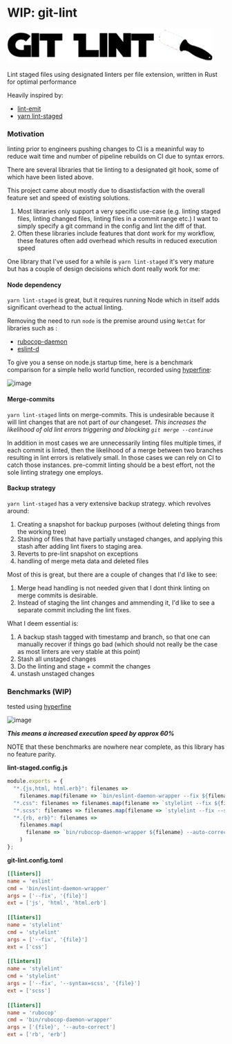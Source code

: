 #  WIP: git-lint

![image](https://github.com/alexanderjeurissen/git-lint/blob/main/public/assets/screenshots/linter%20copy.png?raw=true)

Lint staged files using designated linters per file extension, written in Rust for optimal performance

Heavily inspired by:

- [lint-emit](https://github.com/ragone/lint-emit)
- [yarn lint-staged](https://github.com/okonet/lint-staged)


### Motivation

linting prior to engineers pushing changes to CI is a meaninful way to reduce wait time and number of pipeline rebuilds on CI due to syntax errors.

There are several libraries that tie linting to a designated git hook, some of which have been listed above.

This project came about mostly due to disastisfaction with the overall feature set and speed of existing solutions.

1. Most libraries only support a very specific use-case (e.g. linting staged files, linting changed files, linting files in a commit range etc.) I want to simply specify a git command in the config and lint the diff of that.
2. Often these libraries include features that dont work for my workflow, these features often add overhead which results in reduced execution speed

One library that I've used for a while is `yarn lint-staged` it's very mature but has a couple of design decisions which dont really work for me:

#### Node dependency

`yarn lint-staged` is great, but it requires running Node which in itself adds significant overhead to the actual linting.

Removing the need to run `node` is the premise around using `NetCat` for libraries such as :

- [rubocop-daemon](https://github.com/fohte/rubocop-daemon#more-speed)
- [eslint-d](https://github.com/mantoni/eslint_d.js#moar-speed)

To give you a sense on node.js startup time, here is a benchmark comparison for a simple hello world function, recorded using [hyperfine](https://github.com/sharkdp/hyperfine):

![image](https://github.com/alexanderjeurissen/lint-staged/blob/main/public/assets/screenshots/hello_world_benchmark.png?raw=true)

#### Merge-commits

`yarn lint-staged` lints on merge-commits. This is undesirable because it will lint changes that are not part of *our* changeset. *This increases the likelihood of old lint errors triggering and blocking `git merge --continue`*

In addition in most cases we are unnecessarily linting files multiple times, if each commit is linted, then the likelihood of a merge between two branches resulting in lint errors is relatively small. In those cases we can rely on CI to catch those instances. pre-commit linting should be a best effort, not the sole linting strategy one employs.

#### Backup strategy

`yarn lint-staged` has a very extensive backup strategy. which revolves around:

1. Creating a snapshot for backup purposes (without deleting things from the working tree)
2. Stashing of files that have partially unstaged changes, and applying this stash after adding lint fixers to staging area.
3. Reverts to pre-lint snapshot on exceptions
4. handling of merge meta data and deleted files

Most of this is great, but there are a couple of changes that I'd like to see:

1. Merge head handling is not needed given that I dont think linting on merge commits is desirable.
2. Instead of staging the lint changes and ammending it, I'd like to see a separate commit including the lint fixes.

What I deem essential is:

1. A backup stash tagged with timestamp and branch, so that one can manually recover if things go bad (which should not really be the case as most linters are very stable at this point)
2. Stash all unstaged changes
3. Do the linting and stage + commit the changes
4. unstash unstaged changes


### Benchmarks (WIP)

tested using [hyperfine](https://github.com/sharkdp/hyperfine)

![image](https://github.com/alexanderjeurissen/lint-staged/blob/main/public/assets/screenshots/benchmark.png)

_**This means a increased execution speed by approx 60%**_

NOTE that these benchmarks are nowhere near complete, as this library has no feature parity.

**lint-staged.config.js**

```js
module.exports = {
  "*.{js,html, html.erb}": filenames =>
    filenames.map(filename => `bin/eslint-daemon-wrapper --fix ${filename}`),
  "*.css": filenames => filenames.map(filename => `stylelint --fix ${filename}`),
  "*.scss": filenames => filenames.map(filename => `stylelint --fix --syntax=scss ${filename}`),
  "*.{rb, erb}": filenames =>
    filenames.map(
      filename => `bin/rubocop-daemon-wrapper ${filename} --auto-correct`
    )
};
```

**git-lint.config.toml**

```toml
[[linters]]
name = 'eslint'
cmd = 'bin/eslint-daemon-wrapper'
args = ['--fix', '{file}']
ext = ['js', 'html', 'html.erb']

[[linters]]
name = 'stylelint'
cmd = 'stylelint'
args = ['--fix', '{file}']
ext = ['css']

[[linters]]
name = 'stylelint'
cmd = 'stylelint'
args = ['--fix', '--syntax=scss', '{file}']
ext = ['scss']

[[linters]]
name = 'rubocop'
cmd = 'bin/rubocop-daemon-wrapper'
args = ['{file}', '--auto-correct']
ext = ['rb', 'erb']
```



